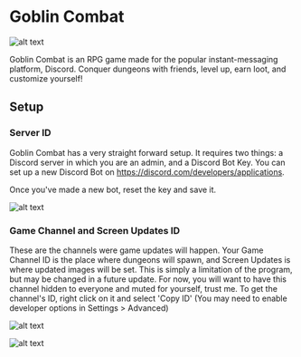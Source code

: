 # Goblin Combat
 
![alt text](https://pbs.twimg.com/media/FaUCqwDUYAAwSpk?format=jpg&name=large)

Goblin Combat is an RPG game made for the popular instant-messaging platform, Discord. Conquer dungeons with friends, level up, earn loot, and customize yourself! 

## Setup
### Server ID
Goblin Combat has a very straight forward setup. It requires two things: a Discord server in which you are an admin, and a Discord Bot Key. You can set up a new Discord Bot on https://discord.com/developers/applications. 

Once you've made a new bot, reset the key and save it.

![alt text](https://cdn.discordapp.com/attachments/955018181871812618/1016200190824296448/unknown.png)


### Game Channel and Screen Updates ID
These are the channels were game updates will happen. Your Game Channel ID is the place where dungeons will spawn, and Screen Updates is where updated images will be set. This is simply a limitation of the program, but may be changed in a future update. For now, you will want to have this channel hidden to everyone and muted for yourself, trust me. To get the channel's ID, right click on it and select 'Copy ID' (You may need to enable developer options in Settings > Advanced)

![alt text](https://cdn.discordapp.com/attachments/955018181871812618/1016202042349461554/unknown.png)

![alt text](https://cdn.discordapp.com/attachments/955018181871812618/1016201961860780115/unknown.png)


